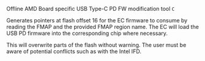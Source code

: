 Offline AMD Board specific USB Type-C PD FW modification tool `C`

Generates pointers at flash offset 16 for the EC firmware to consume
by reading the FMAP and the provided FMAP region name. The EC will
load the USB PD firmware into the corresponding chip where necessary.

This will overwrite parts of the flash without warning. The user must
be aware of potential conflicts such as with the Intel IFD.
